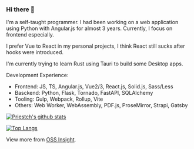 ### Hi there 👋

<!--
**Priestch/Priestch** is a ✨ _special_ ✨ repository because its `README.md` (this file) appears on your GitHub profile.

Here are some ideas to get you started:

- 🔭 I’m currently working on ...
- 🌱 I’m currently learning ...
- 👯 I’m looking to collaborate on ...
- 🤔 I’m looking for help with ...
- 💬 Ask me about ...
- 📫 How to reach me: ...
- 😄 Pronouns: ...
- ⚡ Fun fact: ...
-->

I'm a self-taught programmer. I had been working on a web application using Python with Angular.js for almost 3 years.
Currently, I focus on frontend especially. 

I prefer Vue to React in my personal projects, I think React still sucks after hooks were introduced.

I'm currently trying to learn Rust using Tauri to build some Desktop apps.

Development Experience:
* Frontend: JS, TS, Angular.js, Vue2/3, React.js, Solid.js, Sass/Less
* Basckend: Python, Flask, Tornado, FastAPI, SQLAlchemy
* Tooling: Gulp, Webpack, Rollup, Vite
* Others: Web Worker, WebAssembly, PDF.js, ProseMirror, Strapi, Gatsby

[![Priestch's github stats](https://github-readme-stats.vercel.app/api?username=Priestch&show_icons=true)](https://github.com/Priestch/Priestch)

[![Top Langs](https://github-readme-stats.vercel.app/api/top-langs/?username=Priestch&layout=compact)](https://github.com/Priestch/Priestch)

View more from [OSS Insight](https://ossinsight.io/analyze/Priestch).
